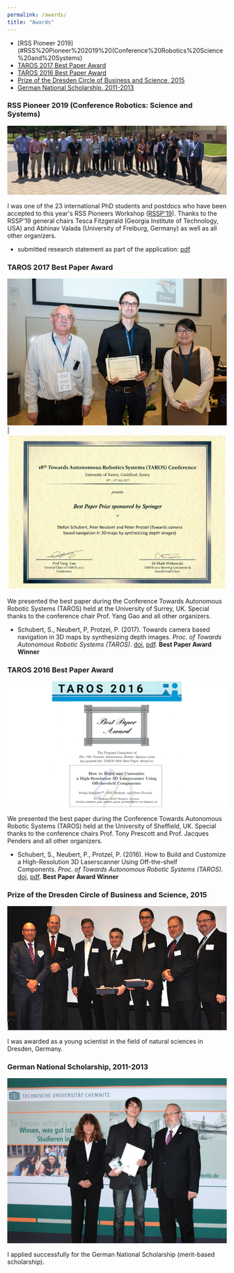 ```yaml
---
permalink: /awards/
title: "Awards"
---
```


- [RSS Pioneer 2019](#RSS%20Pioneer%202019%20(Conference%20Robotics%20Science%20and%20Systems)
- [TAROS 2017 Best Paper Award](#TAROS%202017%20Best%20Paper%20Award)
- [TAROS 2016 Best Paper Award](#TAROS%202016%20Best%20Paper%20Award)
- [Prize of the Dresden Circle of Business and Science, 2015](#Prize%20of%20the%20Dresden%20Circle%20of%20Business%20and%20Science,%202015)
- [German National Scholarship, 2011-2013](#German%20National%20Scholarship,%202011-2013)

### RSS Pioneer 2019 (Conference Robotics: Science and Systems)
![Group photo RSS Pioneers 2019](/_images/awards/rssp19.jpg)

I was one of the 23 international PhD students and postdocs who have been accepted to this year's RSS Pioneers Workshop ([RSSP'19](https://sites.google.com/view/rsspioneers2019/participants)). Thanks to the RSSP'19 general chairs Tesca Fitzgerald (Georgia Institute of Technology, USA) and Abhinav Valada (University of Freiburg, Germany) as well as all other organizers.
- submitted research statement as part of the application: [pdf](/_pdfs/rssp19_research_statement.pdf)


### TAROS 2017 Best Paper Award

![image](/_images/awards/photo_taros17_001.jpg)  |  ![image](/_images/awards/taros2017_best_paper.jpg)

We presented the best paper during the Conference Towards Autonomous Robotic Systems (TAROS) held at the University of Surrey, UK. Special thanks to the conference chair Prof. Yang Gao and all other organizers.
- Schubert, S., Neubert, P, Protzel, P. (2017). Towards camera based navigation in 3D maps by synthesizing depth images. _Proc. of Towards Autonomous Robotic Systems (TAROS)_. [doi](https://dx.doi.org/10.1007/978-3-319-64107-2_49), [pdf](https://www.tu-chemnitz.de/etit/proaut/publications/taros17.pdf). **Best Paper Award Winner**


### TAROS 2016 Best Paper Award

![image](/_images/awards/taros2016_best_paper.png)

We presented the best paper during the Conference Towards Autonomous Robotic Systems (TAROS) held at the University of Sheffield, UK. Special thanks to the conference chairs Prof. Tony Prescott and Prof. Jacques Penders and all other organizers.
- Schubert, S., Neubert, P., Protzel, P. (2016). How to Build and Customize a High-Resolution 3D Laserscanner Using Off-the-shelf Components. _Proc. of Towards Autonomous Robotic Systems (TAROS)_. [doi](https://dx.doi.org/10.1007/978-3-319-40379-3_33), [pdf](https://www.tu-chemnitz.de/etit/proaut/publications/taros16.pdf). **Best Paper Award Winner**


### Prize of the Dresden Circle of Business and Science, 2015

![image](/_images/awards/prize_dresden_circle_of_business_and_science.jpg "(left to right: Michael von Bronk (Dresden Circle of Business and Science), Prof. Dr. Michael Ruck (TU Dresden), Dr. Andreas Handschuh (TU Bergakademie Freiberg), Dr.-Ing. Stefan Schafföner (Prize Winner, TU Bergakademie Freiberg), M.Sc. Stefan Schubert (Prize Winner, TU Chemnitz), Prof. Dr. Peter Protzel (TU Chemnitz), Prof. Dr. Endrik Wilhelm (Dresden Circle of Business and Science))")

I was awarded as a young scientist in the field of natural sciences in Dresden, Germany.


### German National Scholarship, 2011-2013

![image](/_images/awards/deutschlandstipendium.jpg)

I applied successfully for the German National Scholarship (merit-based scholarship).
